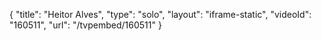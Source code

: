 {
    "title": "Heitor Alves",
    "type": "solo",
    "layout": "iframe-static",
    "videoId": "160511",
    "url": "\/tvpembed\/160511"
}